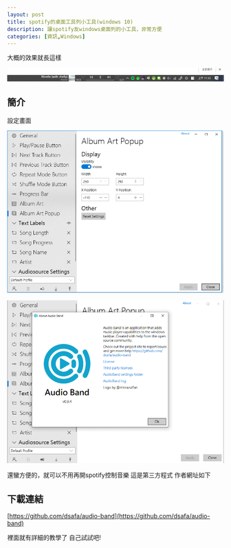 ```yaml
---
layout: post
title: spotify的桌面工具列小工具(windows 10)
description: 讓spotify友windows桌面列的小工具，非常方便
categories: [資訊,Windows]
---
```

大概的效果就長這樣

![圖片_003](/attachments/2019-11-23-spotify-toolbar/圖片_003.png)

<!--more-->

## 簡介

設定畫面

![圖片_004](/attachments/2019-11-23-spotify-toolbar/圖片_004.png)

![圖片_005](/attachments/2019-11-23-spotify-toolbar/圖片_005.png)

還蠻方便的，就可以不用再開spotify控制音樂
這是第三方程式 作者網址如下

## 下載連結

[https://github.com/dsafa/audio-band](https://github.com/dsafa/audio-band)

裡面就有詳細的教學了 自己試試吧!
